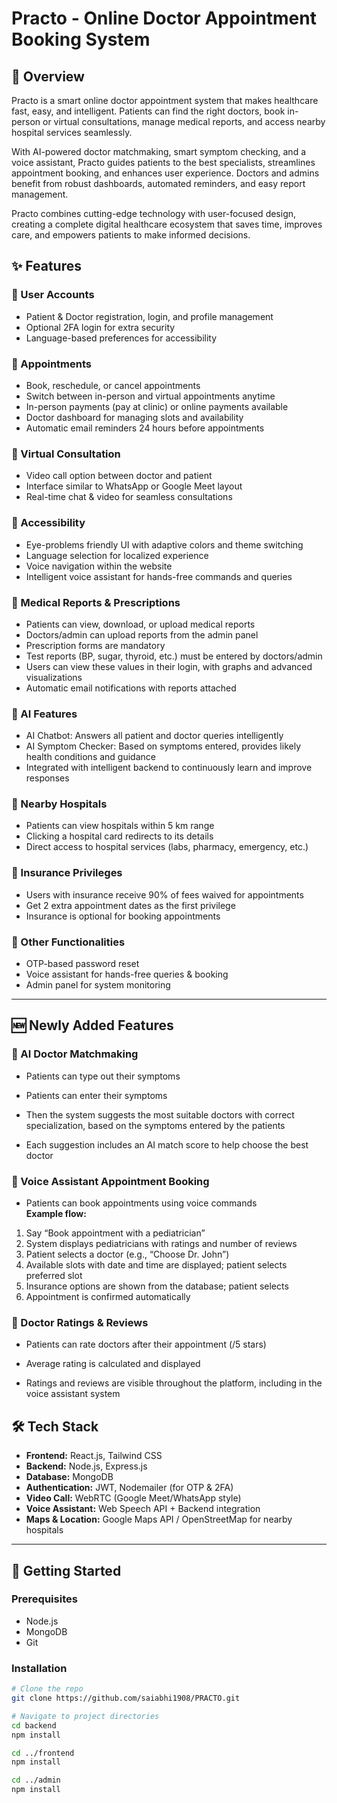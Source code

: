 # Practo - Online Doctor Appointment Booking System

## 📌 Overview
Practo is a smart online doctor appointment system that makes healthcare fast, easy, and intelligent. Patients can find the right doctors, book in-person or virtual consultations, manage medical reports, and access nearby hospital services seamlessly.

With AI-powered doctor matchmaking, smart symptom checking, and a voice assistant, Practo guides patients to the best specialists, streamlines appointment booking, and enhances user experience. Doctors and admins benefit from robust dashboards, automated reminders, and easy report management.

Practo combines cutting-edge technology with user-focused design, creating a complete digital healthcare ecosystem that saves time, improves care, and empowers patients to make informed decisions.

## ✨ Features

### 🔹 User Accounts
- Patient & Doctor registration, login, and profile management
- Optional 2FA login for extra security
- Language-based preferences for accessibility

### 🔹 Appointments
- Book, reschedule, or cancel appointments
- Switch between in-person and virtual appointments anytime
- In-person payments (pay at clinic) or online payments available
- Doctor dashboard for managing slots and availability
- Automatic email reminders 24 hours before appointments

### 🔹 Virtual Consultation
- Video call option between doctor and patient
- Interface similar to WhatsApp or Google Meet layout
- Real-time chat & video for seamless consultations

### 🔹 Accessibility
- Eye-problems friendly UI with adaptive colors and theme switching
- Language selection for localized experience
- Voice navigation within the website
- Intelligent voice assistant for hands-free commands and queries

### 🔹 Medical Reports & Prescriptions
- Patients can view, download, or upload medical reports
- Doctors/admin can upload reports from the admin panel
- Prescription forms are mandatory
- Test reports (BP, sugar, thyroid, etc.) must be entered by doctors/admin
- Users can view these values in their login, with graphs and advanced visualizations
- Automatic email notifications with reports attached

### 🔹 AI Features
- AI Chatbot: Answers all patient and doctor queries intelligently
- AI Symptom Checker: Based on symptoms entered, provides likely health conditions and guidance
- Integrated with intelligent backend to continuously learn and improve responses

### 🔹 Nearby Hospitals
- Patients can view hospitals within 5 km range
- Clicking a hospital card redirects to its details
- Direct access to hospital services (labs, pharmacy, emergency, etc.)

### 🔹 Insurance Privileges
- Users with insurance receive 90% of fees waived for appointments
- Get 2 extra appointment dates as the first privilege
- Insurance is optional for booking appointments

### 🔹 Other Functionalities
- OTP-based password reset
- Voice assistant for hands-free queries & booking
- Admin panel for system monitoring

---

## 🆕 Newly Added Features

### 🔹 AI Doctor Matchmaking

- Patients can type out their symptoms

- Patients can enter their symptoms

- Then the system suggests the most suitable doctors with correct specialization, based on the symptoms entered by the patients
- Each suggestion includes an AI match score to help choose the best doctor

### 🔹 Voice Assistant Appointment Booking
- Patients can book appointments using voice commands  
**Example flow:**
1. Say “Book appointment with a pediatrician”  
2. System displays pediatricians with ratings and number of reviews  
3. Patient selects a doctor (e.g., “Choose Dr. John”)  
4. Available slots with date and time are displayed; patient selects preferred slot  
5. Insurance options are shown from the database; patient selects  
6. Appointment is confirmed automatically

### 🔹 Doctor Ratings & Reviews
- Patients can rate doctors after their appointment (/5 stars)  
- Average rating is calculated and displayed

- Ratings and reviews are visible throughout the platform, including in the voice assistant system

## 🛠️ Tech Stack
- **Frontend:** React.js, Tailwind CSS  
- **Backend:** Node.js, Express.js  
- **Database:** MongoDB  
- **Authentication:** JWT, Nodemailer (for OTP & 2FA)  
- **Video Call:** WebRTC (Google Meet/WhatsApp style)  
- **Voice Assistant:** Web Speech API + Backend integration  
- **Maps & Location:** Google Maps API / OpenStreetMap for nearby hospitals  

---

## 🚀 Getting Started

### Prerequisites
- Node.js
- MongoDB
- Git

### Installation
```bash
# Clone the repo
git clone https://github.com/saiabhi1908/PRACTO.git

# Navigate to project directories
cd backend
npm install

cd ../frontend
npm install

cd ../admin
npm install

